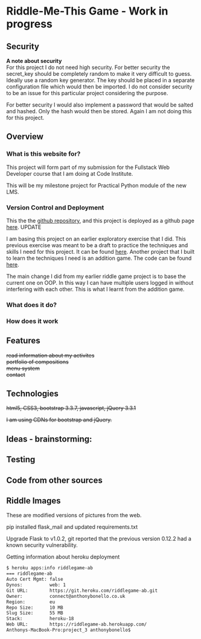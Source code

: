 # Riddle-Me-This Game - Work in progress

## Security

**A note about security**  
For this project I do not need high security.
For better security the secret_key should be completely random to make it very difficult to guess.
Ideally use a random key generator.
The key should be placed in a separate configuration file which would then be imported. 
I do not consider security to be an issue for this particular project considering the purpose.

For better security I would also implement a password that would be salted and hashed. Only the hash 
would then be stored. Again I am not doing this for this project.

## Overview
### What is this website for?
This project will form part of my submission for the Fullstack Web Developer course that I am doing at Code Institute.

This will be my milestone project for Practical Python module of the new LMS.

### Version Control and Deployment
This the the [github repository](https://github.com/abonello/project-3),
and this project is deployed as a github page [here](https://abonello.github.io/project-1/). UPDATE

I am basing this project on an earlier exploratory exercise that I did. This previous exercise was meant to be a draft to practice the techniques and skills I need for this project. It can be found [here](https://github.com/abonello/riddle-game-app).
Another project that I built to learn the techniques I need is an addition game. The code can be found [here](https://github.com/abonello/addition_game).

The main change I did from my earlier riddle game project is to base the current one on OOP. In this way I can have multiple users logged in without interfering with each other. This is what I learnt from the addition game.





### What does it do?


### How does it work



## Features
~~read information about my activites~~  
~~portfolio of compositions~~  
~~menu system~~  
~~contact~~


## Technologies
~~html5, CSS3, bootstrap 3.3.7, javascript, jQuery 3.3.1~~

~~I am using CDNs for bootstrap and jQuery.~~


## Ideas - brainstorming:


 

## Testing



## Code from other sources


## Riddle Images
These are modified versions of pictures from the web.

pip installed flask_mail and updated requirements.txt

Upgrade Flask to v1.0.2, git reported that the previous version 0.12.2 had a known security vulnerability.


Getting information about heroku deployment

```bash
$ heroku apps:info riddlegame-ab
=== riddlegame-ab
Auto Cert Mgmt: false
Dynos:          web: 1
Git URL:        https://git.heroku.com/riddlegame-ab.git
Owner:          connect@anthonybonello.co.uk
Region:         eu
Repo Size:      10 MB
Slug Size:      55 MB
Stack:          heroku-18
Web URL:        https://riddlegame-ab.herokuapp.com/
Anthonys-MacBook-Pro:project_3 anthonybonello$
```